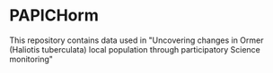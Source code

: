 # PAPICHorm

This repository contains data used in "Uncovering changes in Ormer (Haliotis tuberculata) local population through participatory Science 
monitoring"
